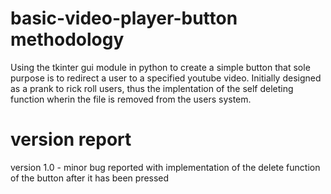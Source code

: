 # basic-video-player-button methodology 
Using the tkinter gui module in python to create a simple button that sole purpose is to redirect a user to a specified youtube video.
Initially designed as a prank to rick roll users, thus the implentation of the self deleting function wherin the file is removed from the users system.

# version report
version 1.0 - minor bug reported with implementation of the delete function of the button after it has been pressed 



